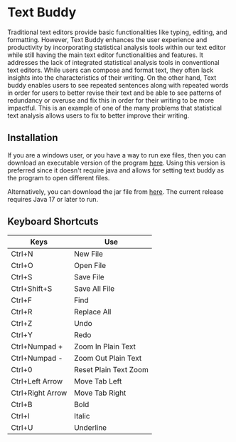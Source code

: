 # Text Buddy

Traditional text editors provide basic functionalities like typing, editing, and formatting. However, Text Buddy enhances the user experience and productivity by incorporating statistical analysis tools within our text editor while still having the main text editor functionalities and features. It addresses the lack of integrated statistical analysis tools in conventional text editors. While users can compose and format text, they often lack insights into the characteristics of their writing. On the other hand, Text buddy enables users to see repeated sentences along with repeated words in order for users to better revise their text and be able to see patterns of redundancy or overuse and fix this in order for their writing to be more impactful. This is an example of one of the many problems that statistical text analysis allows users to fix to better improve their writing.


## Installation
If you are a windows user, or you have a way to run exe files, then you can download an executable version of the program [here](https://github.com/Eli-Par/Text-and-Stats/releases/tag/releases-v1.0.1). Using this version is preferred since it doesn't require java and allows for setting text buddy as the program to open different files.

Alternatively, you can download the jar file from [here](https://github.com/Eli-Par/Text-and-Stats/releases/tag/releases-v1.0.1).
The current release requires Java 17 or later to run.

## Keyboard Shortcuts
| Keys | Use |
| ---- | --- |
| Ctrl+N | New File |
| Ctrl+O | Open File |
| Ctrl+S | Save File |
| Ctrl+Shift+S | Save All File |
| Ctrl+F | Find |
| Ctrl+R | Replace All |
| Ctrl+Z | Undo |
| Ctrl+Y | Redo |
| Ctrl+Numpad + | Zoom In Plain Text |
| Ctrl+Numpad - | Zoom Out Plain Text |
| Ctrl+0 | Reset Plain Text Zoom |
| Ctrl+Left Arrow | Move Tab Left |
| Ctrl+Right Arrow | Move Tab Right |
| Ctrl+B | Bold |
| Ctrl+I | Italic |
| Ctrl+U | Underline |